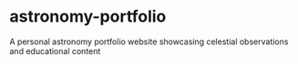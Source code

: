 # astronomy-portfolio
A personal astronomy portfolio website showcasing celestial observations and educational content
